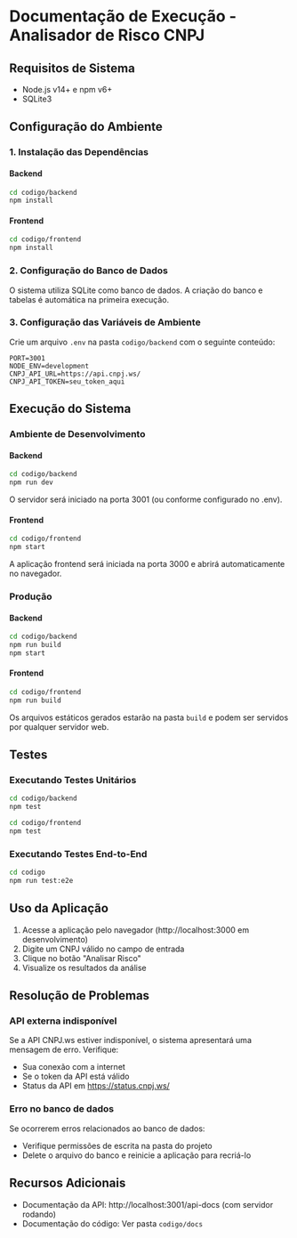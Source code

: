 # Documentação de Execução - Analisador de Risco CNPJ

## Requisitos de Sistema
- Node.js v14+ e npm v6+
- SQLite3

## Configuração do Ambiente

### 1. Instalação das Dependências

#### Backend
```bash
cd codigo/backend
npm install
```

#### Frontend
```bash
cd codigo/frontend
npm install
```

### 2. Configuração do Banco de Dados
O sistema utiliza SQLite como banco de dados. A criação do banco e tabelas é automática na primeira execução.

### 3. Configuração das Variáveis de Ambiente

Crie um arquivo `.env` na pasta `codigo/backend` com o seguinte conteúdo:

```
PORT=3001
NODE_ENV=development
CNPJ_API_URL=https://api.cnpj.ws/
CNPJ_API_TOKEN=seu_token_aqui
```

## Execução do Sistema

### Ambiente de Desenvolvimento

#### Backend
```bash
cd codigo/backend
npm run dev
```
O servidor será iniciado na porta 3001 (ou conforme configurado no .env).

#### Frontend
```bash
cd codigo/frontend
npm start
```
A aplicação frontend será iniciada na porta 3000 e abrirá automaticamente no navegador.

### Produção

#### Backend
```bash
cd codigo/backend
npm run build
npm start
```

#### Frontend
```bash
cd codigo/frontend
npm run build
```
Os arquivos estáticos gerados estarão na pasta `build` e podem ser servidos por qualquer servidor web.

## Testes

### Executando Testes Unitários
```bash
cd codigo/backend
npm test

cd codigo/frontend
npm test
```

### Executando Testes End-to-End
```bash
cd codigo
npm run test:e2e
```

## Uso da Aplicação

1. Acesse a aplicação pelo navegador (http://localhost:3000 em desenvolvimento)
2. Digite um CNPJ válido no campo de entrada
3. Clique no botão "Analisar Risco"
4. Visualize os resultados da análise

## Resolução de Problemas

### API externa indisponível
Se a API CNPJ.ws estiver indisponível, o sistema apresentará uma mensagem de erro. Verifique:
- Sua conexão com a internet
- Se o token da API está válido
- Status da API em https://status.cnpj.ws/

### Erro no banco de dados
Se ocorrerem erros relacionados ao banco de dados:
- Verifique permissões de escrita na pasta do projeto
- Delete o arquivo do banco e reinicie a aplicação para recriá-lo

## Recursos Adicionais
- Documentação da API: http://localhost:3001/api-docs (com servidor rodando)
- Documentação do código: Ver pasta `codigo/docs`